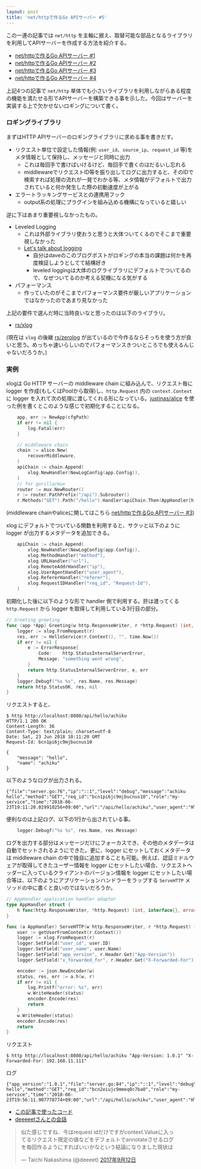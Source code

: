 ```yaml
---
layout: post
title: 'net/httpで作るGo APIサーバー #5'
---
```



この一連の記事では `net/http` を主軸に据え、取替可能な部品となるライブラリを利用してAPIサーバーを作成する方法を紹介する。

- [net/httpで作るGo APIサーバー #1](https://akirachiku.com/2017/04/01/go-net-http-api-server-1.html)
- [net/httpで作るGo APIサーバー #2](https://akirachiku.com/2017/04/02/go-net-http-api-server-2.html)
- [net/httpで作るGo APIサーバー #3](https://akirachiku.com/2017/04/02/go-net-http-api-server-3.html)
- [net/httpで作るGo APIサーバー #4](https://akirachiku.com/2017/04/08/go-net-http-api-server-4.html)

上記4つの記事で `net/http` 単体でも小さいライブラリを利用しながらある程度の機能を満たせる形でAPIサーバーを構築できる事を示した。今回はサーバーを実装する上で欠かせないロギングについて書く。


### ロギングライブラリ

まずはHTTP APIサーバーのロギングライブラリに求める事を書きだす。

- リクエスト単位で設定した情報(例: `user_id`、`source_ip`、`request_id` 等)をメタ情報として保持し、メッセージと同時に出力
    * これは毎回手で書けばいけるけど、毎回手で書くのはだるいし忘れる
    * middlewareでリクエストID等を振り出してログに出力すると、そのIDで検索すれば処理の流れが一発でわかる等、メタ情報がデフォルトで出力されていると何か発生した際の初動速度が上がる
- エラートラッキングサービスとの連携用フック
    * output系の処理にプラグインを組み込める機構になっていると嬉しい

逆に下はあまり重要視しなかったもの。

- Leveled Logging
    * これは外部ライブラリ使おうと思うと大体ついてくるのでそこまで重要視しなかった
    * [Let's talk about logging](https://dave.cheney.net/2015/11/05/lets-talk-about-logging)
        * 自分はdaveのこのブログポストがロギングの本当の課題は何かを再度検証しようとしてて結構好き
        * leveled loggingは大体のログライブラリにデフォルトでついてるので、なぜついてるのか考える契機になる気がする
- パフォーマンス
    * 作っていたのがそこまでパフォーマンス要件が厳しいアプリケーションではなかったのであまり見なかった

上記の要件で選んだ時に当時良いなと思ったのは以下のライブラリ。

- [rs/xlog](https://github.com/rs/xlog)

(現在は `xlog` の後継 [rs/zerolog](https://github.com/rs/zerolog) が出ているので今作るならそっちを使う方が良いと思う。めっちゃ速いらしいのでパフォーマンスきついところでも使えるんじゃないだろうか。)

### 実例

xlogは Go HTTP サーバーの middleware chain に組み込んで、リクエスト毎に logger を作成(もしくはPoolから取得)し、`http.Request` 内の `context.Context` に logger を入れて次の処理に渡してくれる形になっている。[justinas/alice](https://github.com/justinas/alice) を使った例を書くとこのような感じで初期化することになる。


```go
	app, err := NewApp(cfgPath)
	if err != nil {
		log.Fatal(err)
	}

	// middleware chain
	chain := alice.New(
		recoverMiddleware,
	)
	apiChain := chain.Append(
		xlog.NewHandler(NewLogConfig(app.Config)),
	)
	// for gorilla/mux
	router := mux.NewRouter()
	r := router.PathPrefix("/api").Subrouter()
	r.Methods("GET").Path("/hello").Handler(apiChain.Then(AppHandler{h: app.Greeting}))
```
(middleware chainやaliceに関してはこちら [net/httpで作るGo APIサーバー #3](https://akirachiku.com/2017/04/03/go-net-http-api-server-3.html))

xlog にデフォルトでついている関数を利用すると、サクッと以下のように logger が出力するメタデータを追加できる。

```go
	apiChain := chain.Append(
		xlog.NewHandler(NewLogConfig(app.Config)),
		xlog.MethodHandler("method"),
		xlog.URLHandler("url"),
		xlog.RemoteAddrHandler("ip"),
		xlog.UserAgentHandler("user_agent"),
		xlog.RefererHandler("referer"),
		xlog.RequestIDHandler("req_id", "Request-Id"),
	)
```


初期化した後に以下のような形で handler 側で利用する。肝は渡ってくる `http.Request` から logger を取得して利用している3行目の部分。

```go
// Greeting greeting
func (app *App) Greeting(w http.ResponseWriter, r *http.Request) (int, interface{}, error) {
	logger := xlog.FromRequest(r)
	res, err := HelloService(r.Context(), "", time.Now())
	if err != nil {
		e := ErrorResponse{
			Code:    http.StatusInternalServerError,
			Message: "something went wrong",
		}
		return http.StatusInternalServerError, e, err
	}
	logger.Debugf("%s %s", res.Name, res.Message)
	return http.StatusOK, res, nil
}
```

リクエストすると、

```
$ http http://localhost:8080/api/hello/achiku
HTTP/1.1 200 OK
Content-Length: 36
Content-Type: text/plain; charset=utf-8
Date: Sat, 23 Jun 2018 10:11:20 GMT
Request-Id: bcn1pi6jc9mjbucnus10

{
    "message": "hello",
    "name": "achiku"
}
```

以下のようなログが出力される。

```
{"file":"server.go:76","ip":"::1","level":"debug","message":"achiku hello","method":"GET","req_id":"bcn1pi6jc9mjbucnus10","role":"my-service","time":"2018-06-23T19:11:20.029910256+09:00","url":"/api/hello/achiku","user_agent":"HTTPie/0.9.9"}
```

便利なのは上記ログ、以下の1行から出されている事。

```go
	logger.Debugf("%s %s", res.Name, res.Message)
```

ログを出力する部分はメッセージだけにフォーカスでき、その他のメタデータは自動でセットされるようにできた。更に、logger にセットしておくメタデータは middleware chain の中で独自に追加することも可能。例えば、認証ミドルウェアが取得してきたユーザー情報を logger にセットしたい場合、リクエストヘッダーに入っているクライアントのバージョン情報を logger にセットしたい場合等は、以下のようにアプリケーションハンドラーをラップする `ServeHTTP` メソッドの中に書くと良いのではないだろうか。


```go
// AppHandler application handler adaptor
type AppHandler struct {
	h func(http.ResponseWriter, *http.Request) (int, interface{}, error)
}

func (a AppHandler) ServeHTTP(w http.ResponseWriter, r *http.Request) {
	user := getUserFromContext(r.Context())
	logger := xlog.FromRequest(r)
	logger.SetField("user_id", user.ID)
	logger.SetField("user_name", user.Name)
	logger.SetField("app_version", r.Header.Get("App-Version"))
	logger.SetField("x_forwarded_for", r.Header.Get("X-Forwarded-For"))

	encoder := json.NewEncoder(w)
	status, res, err := a.h(w, r)
	if err != nil {
		log.Printf("error: %s", err)
		w.WriteHeader(status)
		encoder.Encode(res)
		return
	}
	w.WriteHeader(status)
	encoder.Encode(res)
	return
}
```

リクエスト

```
$ http http://localhost:8080/api/hello/achiku "App-Version: 1.0.1" "X-Forwarded-For: 192.168.11.111"
```

ログ

```
{"app_version":"1.0.1","file":"server.go:84","ip":"::1","level":"debug","message":"achiku hello","method":"GET","req_id":"bcn2eiujc9mmeq0c7ba0","role":"my-service","time":"2018-06-23T19:56:11.907778774+09:00","url":"/api/hello/achiku","user_agent":"HTTPie/0.9.9","user_id":10,"user_name":"achiku","x_forwarded_for":"192.168.11.111"}
```

- [この記事で使ったコード](https://github.com/achiku/go-http-api-server/tree/master/ch08)
- [deeeeetさんとの会話](https://twitter.com/_achiku/status/907561841450147840)


<div style="width: 90%">
<blockquote class="twitter-tweet" data-lang="ja"><p lang="ja" dir="ltr">似た感じですね．今はrequest idだけですがcontext.Valueに入ってるリクエスト限定の値などをデフォルトでannotateさせるログを毎回作るようにすればいいかなという結論になりました現状は</p>&mdash; Taichi Nakashima (@deeeet) <a href="https://twitter.com/deeeet/status/907589519758594048?ref_src=twsrc%5Etfw">2017年9月12日</a></blockquote>
<script async src="https://platform.twitter.com/widgets.js" charset="utf-8"></script>
</div>
